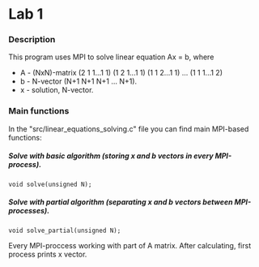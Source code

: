 # Lab 1

### Description
This program uses MPI to solve linear equation Ax = b, where 
* A - (NxN)-matrix (2 1 1...1 1) (1 2 1...1 1) (1 1 2...1 1) ... (1 1 1...1 2)
* b - N-vector (N+1 N+1 N+1 ... N+1).
* x - solution, N-vector.

### Main functions
In the "src/linear_equations_solving.c" file you can find main MPI-based functions:
##### Solve with basic algorithm (storing x and b vectors in every MPI-process).
`void solve(unsigned N);`
##### Solve with partial algorithm (separating x and b vectors between MPI-processes).
`void solve_partial(unsigned N);`

Every MPI-proccess working with part of A matrix.
After calculating, first process prints x vector.